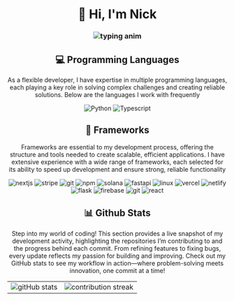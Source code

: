 <h1 align="center">👋 Hi, I'm Nick</h1>

<div align="center">
    <h3><img src="https://readme-typing-svg.herokuapp.com?font=Jetbrains+mono&size=30&duration=2000&color=d8582c&center=true&vCenter=true&width=435&lines=.Empowering+Progress..;Through+Technology..;" alt="typing anim"/></h3>
</div>

<h2 align="center" class="section-heading">💻 Programming Languages</h2>
<p align="center">As a flexible developer, I have expertise in multiple programming languages, each playing a key role in solving complex challenges and creating reliable solutions. Below are the languages I work with frequently</p>
<div align="center">
  <!-- <img src="https://img.shields.io/badge/Rust-C36241?style=for-the-badge&logo=rust&logoColor=white" alt="Rust"/> -->
  <img src="https://img.shields.io/badge/Python-3776AB?style=for-the-badge&logo=python&logoColor=white" alt="Python"/>
  <img src="https://img.shields.io/badge/Typescript-3178C6?style=for-the-badge&logo=typescript&logoColor=white" alt="Typescript"/>
</div>

<h2 align="center" class="section-heading">🔧 Frameworks</h2>
<p align="center">Frameworks are essential to my development process, offering the structure and tools needed to create scalable, efficient applications. I have extensive experience with a wide range of frameworks, each selected for its ability to speed up development and ensure strong, reliable functionality</p>
<div align="center">
  <!-- Frameworks -->
    <img src="https://img.shields.io/badge/next.js-000000?style=for-the-badge&logo=next.js&logoColor=white" alt="nextjs"/>
    <img src="https://img.shields.io/badge/stripe-635BFF?style=for-the-badge&logo=stripe&logoColor=white" alt="stripe"/>
    <img src="https://img.shields.io/badge/git-F05032?style=for-the-badge&logo=git&logoColor=white" alt="git"/>
    <img src="https://img.shields.io/badge/npm-5FA04E?style=for-the-badge&logo=nodedotjs&logoColor=white" alt="npm"/>
    <img src="https://img.shields.io/badge/solana--sdk-9945FF?style=for-the-badge&logo=solana&logoColor=white" alt="solana"/>
    <img src="https://img.shields.io/badge/fastapi-009688?style=for-the-badge&logo=fastapi&logoColor=white" alt="fastapi"/>
    <img src="https://img.shields.io/badge/linux-FCC624?style=for-the-badge&logo=linux&logoColor=black" alt="linux"/>
    <img src="https://img.shields.io/badge/vercel-000000?style=for-the-badge&logo=vercel&logoColor=white" alt="vercel"/>
    <img src="https://img.shields.io/badge/netlify-00C7B7?style=for-the-badge&logo=netlify&logoColor=white" alt="netlify"/>
    <img src="https://img.shields.io/badge/flask-000000?style=for-the-badge&logo=flask&logoColor=white" alt="flask"/>
    <img src="https://img.shields.io/badge/firebase-DD2C00?style=for-the-badge&logo=firebase&logoColor=white" alt="firebase"/>
    <img src="https://img.shields.io/badge/mongodb-47A248?style=for-the-badge&logo=mongodb&logoColor=white" alt="git"/>
    <img src="https://img.shields.io/badge/react%20native-61DAFB?style=for-the-badge&logo=react&logoColor=black" alt="react"/>
</div>


<div align="center">
  <h2>📊 Github Stats</h2>
  <p>Step into my world of coding! This section provides a live snapshot of my development activity, highlighting the repositories I’m contributing to and the progress behind each commit. From refining features to fixing bugs, every update reflects my passion for building and improving. Check out my GitHub stats to see my workflow in action—where problem-solving meets innovation, one commit at a time!</p>  

  <table align="center" width="100%" height="100%">
    <tr>
       <td><img style="border: none;" src="https://github-readme-stats.vercel.app/api?username=RoyalGr4pe&show_icons=true&theme=codeSTACKr" alt="gitHub stats"/></td>
       <td><img style="border: none;" src="https://github-readme-streak-stats.herokuapp.com/?user=RoyalGr4pe&theme=codeSTACKr" alt="contribution streak"/></td>
    </tr>
  </table>

  <table align="center" width="100%" height="100%">
    <tr>
        <td><img style="border: none;" src="https://github-profile-summary-cards.vercel.app/api/cards/profile-details?username=RoyalGr4pe&theme=codeSTACKr" alt="github stats"/></td>
        <td><img style="border: none;" src="https://github-profile-summary-cards.vercel.app/api/cards/productive-time?username=RoyalGr4pe&theme=codeSTACKr&utcOffset=10" alt="productive time"/></td>
        <td><img style="border: none;" src="https://github-profile-summary-cards.vercel.app/api/cards/most-commit-language?username=RoyalGr4pe&theme=codeSTACKr" alt="most commit language"/></td>
    </tr>
  </table>
</div>

<h2 align="center" class="section-heading">🌐 Connect with Me</h2>
<p align="center">You can find my professional journey on LinkedIn, explore my portfolio to see my work, or discover my latest projects on Product Hunt. Whether you're interested in collaboration, new opportunities, or simply exchanging ideas on cutting-edge technology, I’d love to hear from you. Let’s build something great together!</p>
<div align="center">
  <a href="https://www.linkedin.com/in/nickjames-info/">
    <img src="https://img.shields.io/badge/linkedin-0077B5?style=for-the-badge&logo=linkedin&logoColor=white" alt="linkedin"/>
  </a>
  <a href="https://nickjames.info/">
    <img src="https://img.shields.io/badge/portfolio-DD2C00?style=for-the-badge&logo=portfolio&logoColor=white" alt="portfolio"/>
  </a>
  <a href="https://github.com/RoyalGr4pe" target="_blank">
    <img src="https://img.shields.io/badge/github-181717.svg?&style=for-the-badge&logo=github&logoColor=white" alt="github"/>
  </a>
  <a href="https://www.producthunt.com/@nickjames" target="_blank">
    <img src="https://img.shields.io/badge/product%20hunt-DA552F?&style=for-the-badge&logo=producthunt&logoColor=white" alt="ProductHunt"/>
  </a>
<br></br>
<img src="https://komarev.com/ghpvc/?username=RoyalGr4pe&style=for-the-badge" alt="Profile views" />
</div>

